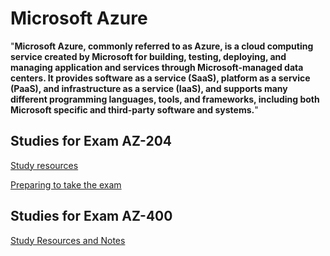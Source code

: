 # Microsoft Azure

"**Microsoft Azure, commonly referred to as Azure, is a cloud computing service
created by Microsoft for building, testing, deploying, and managing application
and services through Microsoft-managed data centers. It provides software as a
service (SaaS), platform as a service (PaaS), and infrastructure as a service (IaaS),
and supports many different programming languages, tools, and frameworks, including
both Microsoft specific and third-party software and systems.**"

## Studies for Exam AZ-204

[Study resources](./AZ-204/README.md)

[Preparing to take the exam](AZ-204/PreparingToTakeAz204.md)

## Studies for Exam AZ-400

[Study Resources and Notes](./AZ-400/README.md)
